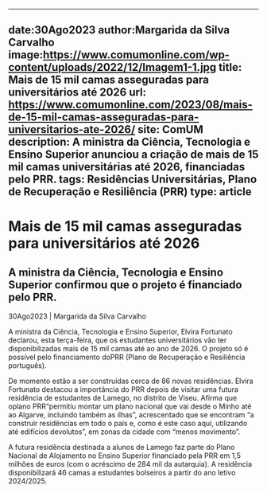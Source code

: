 
---
date:30Ago2023
author:Margarida da Silva Carvalho
image:https://www.comumonline.com/wp-content/uploads/2022/12/Imagem1-1.jpg
title: Mais de 15 mil camas asseguradas para universitários até 2026
url: https://www.comumonline.com/2023/08/mais-de-15-mil-camas-asseguradas-para-universitarios-ate-2026/
site: ComUM
description: A ministra da Ciência, Tecnologia e Ensino Superior anunciou a criação de mais de 15 mil camas universitárias até 2026, financiadas pelo PRR.
tags: Residências Universitárias, Plano de Recuperação e Resiliência (PRR)
type: article
---


# Mais de 15 mil camas asseguradas para universitários até 2026

## A ministra da Ciência, Tecnologia e Ensino Superior confirmou que o projeto é financiado pelo PRR.

30Ago2023 | Margarida da Silva Carvalho

A ministra da Ciência, Tecnologia e Ensino Superior, Elvira Fortunato declarou, esta terça-feira, que os estudantes universitários vão ter disponibilizadas mais de 15 mil camas até ao ano de 2026. O projeto só é possível pelo financiamento doPRR (Plano de Recuperação e Resiliência português).

De momento estão a ser construídas cerca de 86 novas residências. Elvira Fortunato destacou a importância do PRR depois de visitar uma futura residência de estudantes de Lamego, no distrito de Viseu. Afirma que oplano PRR“permitiu montar um plano nacional que vai desde o Minho até ao Algarve, incluindo também as ilhas”, acrescentado que se encontram “a construir residências em todo o país e, como é este caso aqui, utilizando até edifícios devolutos”, em zonas da cidade com “menos movimento”.

A futura residência destinada a alunos de Lamego faz parte do Plano Nacional de Alojamento no Ensino Superior financiado pela PRR em 1,5 milhões de euros (com o acréscimo de 284 mil da autarquia). A residência disponibilizará 46 camas a estudantes bolseiros a partir do ano letivo 2024/2025.

